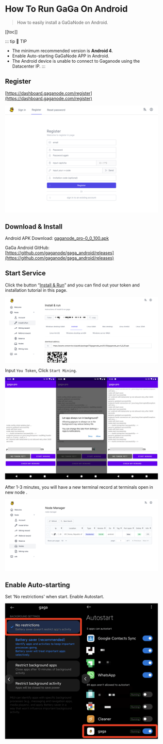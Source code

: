 # How To Run GaGa On Android

>How to easily install a GaGaNode on Android.

[[toc]]

::: tip 🚧 TIP
- The minimum recommended version is **Android 4**.
- Enable Auto-starting GaGaNode APP in Android.
- The Android device is unable to connect to Gaganode using the Datacenter IP.
:::

## Register

[https://dashboard.gaganode.com/register](https://dashboard.gaganode.com/register)

![](./../images/running/register-v2.png)

## Download & Install

Android APK Download: [gaganode_pro-0_0_100.apk](https://assets.coreservice.io/public/package/73/gaganode_pro/0.0.100/gaganode_pro-0_0_100.apk)

GaGa Android GitHub: [https://github.com/gaganode/gaga_android/releases](https://github.com/gaganode/gaga_android/releases)

## Start Service

Click the button “[Install & Run](https://dashboard.gaganode.com/install_run)” and you can find out your token and installation tutorial in this page.

![](./../images/running/android-install-run-2.png)
<br>

Input `You Token`, Click `Start Mining`.

![](./../images/running/android-06.png)

After 1-3 minutes, you will have a new terminal record at terminals open in new node .

![](./../images/running/android-07.png)

## Enable Auto-starting

Set 'No restrictions' when start. Enable Autostart.

![](./../images/running/android-08.png)